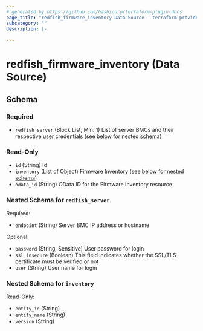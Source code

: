 ```yaml
---
# generated by https://github.com/hashicorp/terraform-plugin-docs
page_title: "redfish_firmware_inventory Data Source - terraform-provider-redfish"
subcategory: ""
description: |-
  
---
```


# redfish_firmware_inventory (Data Source)





<!-- schema generated by tfplugindocs -->
## Schema

### Required

- `redfish_server` (Block List, Min: 1) List of server BMCs and their respective user credentials (see [below for nested schema](#nestedblock--redfish_server))

### Read-Only

- `id` (String) Id
- `inventory` (List of Object) Firmware Inventory (see [below for nested schema](#nestedatt--inventory))
- `odata_id` (String) OData ID for the Firmware Inventory resource

<a id="nestedblock--redfish_server"></a>
### Nested Schema for `redfish_server`

Required:

- `endpoint` (String) Server BMC IP address or hostname

Optional:

- `password` (String, Sensitive) User password for login
- `ssl_insecure` (Boolean) This field indicates whether the SSL/TLS certificate must be verified or not
- `user` (String) User name for login


<a id="nestedatt--inventory"></a>
### Nested Schema for `inventory`

Read-Only:

- `entity_id` (String)
- `entity_name` (String)
- `version` (String)
